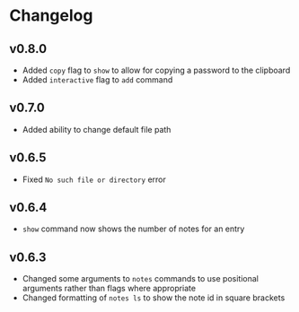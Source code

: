 # Changelog

## v0.8.0

* Added `copy` flag to `show` to allow for
copying a password to the clipboard
* Added `interactive` flag to `add` command

## v0.7.0

* Added ability to change default file path

## v0.6.5

* Fixed `No such file or directory` error

## v0.6.4

* `show` command now shows the number of notes for an entry

## v0.6.3

* Changed some arguments to `notes` commands to use positional arguments rather than flags
where appropriate
* Changed formatting of `notes ls` to show the note id in square brackets
